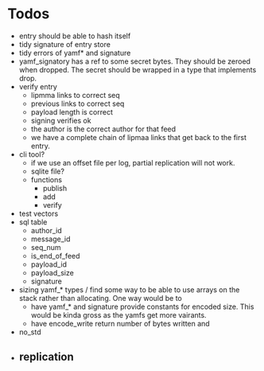 # Todos
- entry should be able to hash itself
- tidy signature of entry store
- tidy errors of yamf* and signature
- yamf_signatory has a ref to some secret bytes. They should be zeroed when dropped. The secret
should be wrapped in a type that implements drop.
- verify entry
  - lipmma links to correct seq
  - previous links to correct seq
  - payload length is correct
  - signing verifies ok
  - the author is the correct author for that feed
  - we have a complete chain of lipmaa links that get back to the first entry.
- cli tool?
  - if we use an offset file per log, partial replication will not work.
  - sqlite file?
  - functions
      - publish
      - add
      - verify
- test vectors
- sql table
  - author_id
  - message_id
  - seq_num
  - is_end_of_feed 
  - payload_id
  - payload_size
  - signature 
- sizing yamf_* types / find some way to be able to use arrays on the stack rather than
allocating. One way would be to 
  - have yamf_* and signature provide constants for encoded size. This would be kinda gross as
  the yamfs get more vairants.
  - have encode_write return number of bytes written and
- no_std
- replication
  - 


